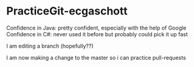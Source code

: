 # PracticeGit-ecgaschott

Confidence in Java: pretty confident, especially with the help of Google
Confidence in C#: never used it before but probably could pick it up fast


I am editing a branch (hopefully??)


I am now making a change to the master so i can practice pull-requests

